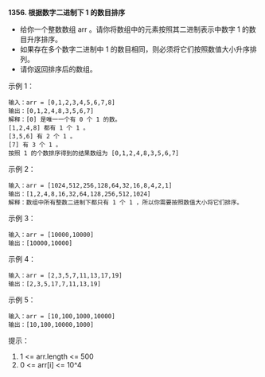 **1356. 根据数字二进制下 1 的数目排序**
- 给你一个整数数组 arr 。请你将数组中的元素按照其二进制表示中数字 1 的数目升序排序。
- 如果存在多个数字二进制中 1 的数目相同，则必须将它们按照数值大小升序排列。
- 请你返回排序后的数组。

示例 1：
```
输入：arr = [0,1,2,3,4,5,6,7,8]
输出：[0,1,2,4,8,3,5,6,7]
解释：[0] 是唯一一个有 0 个 1 的数。
[1,2,4,8] 都有 1 个 1 。
[3,5,6] 有 2 个 1 。
[7] 有 3 个 1 。
按照 1 的个数排序得到的结果数组为 [0,1,2,4,8,3,5,6,7]
```
示例 2：
```
输入：arr = [1024,512,256,128,64,32,16,8,4,2,1]
输出：[1,2,4,8,16,32,64,128,256,512,1024]
解释：数组中所有整数二进制下都只有 1 个 1 ，所以你需要按照数值大小将它们排序。
```
示例 3：
```
输入：arr = [10000,10000]
输出：[10000,10000]
```
示例 4：
```
输入：arr = [2,3,5,7,11,13,17,19]
输出：[2,3,5,17,7,11,13,19]
```
示例 5：
```
输入：arr = [10,100,1000,10000]
输出：[10,100,10000,1000]
```

提示：
1. 1 <= arr.length <= 500
2. 0 <= arr[i] <= 10^4